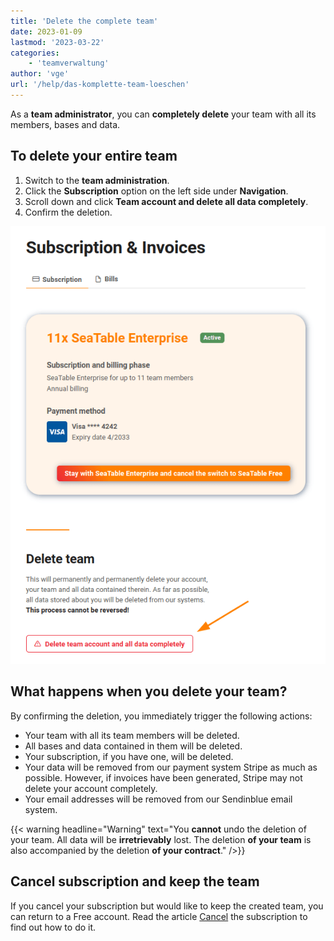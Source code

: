 ```yaml
---
title: 'Delete the complete team'
date: 2023-01-09
lastmod: '2023-03-22'
categories:
    - 'teamverwaltung'
author: 'vge'
url: '/help/das-komplette-team-loeschen'
---
```


As a **team administrator**, you can **completely delete** your team with all its members, bases and data.

## To delete your entire team

1. Switch to the **team administration**.
2. Click the **Subscription** option on the left side under **Navigation**.
3. Scroll down and click **Team account and delete all data completely**.
4. Confirm the deletion.

![Delete the entire team](images/delete-complete-team.png)

## What happens when you delete your team?

By confirming the deletion, you immediately trigger the following actions:

- Your team with all its team members will be deleted.
- All bases and data contained in them will be deleted.
- Your subscription, if you have one, will be deleted.
- Your data will be removed from our payment system Stripe as much as possible. However, if invoices have been generated, Stripe may not delete your account completely.
- Your email addresses will be removed from our Sendinblue email system.

{{< warning  headline="Warning"  text="You **cannot** undo the deletion of your team. All data will be **irretrievably** lost. The deletion **of your team** is also accompanied by the deletion **of your contract**." />}}

## Cancel subscription and keep the team

If you cancel your subscription but would like to keep the created team, you can return to a Free account. Read the article [Cancel](https://seatable.io/en/docs/abo-abrechnung/das-abo-kuendigen/) the subscription to find out how to do it.
